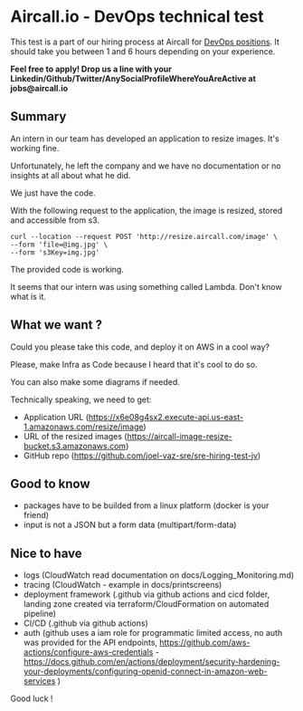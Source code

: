 # Aircall.io - DevOps technical test

This test is a part of our hiring process at Aircall for [DevOps positions](https://aircall.io/jobs#SystemAdministrator). It should take you between 1 and 6 hours depending on your experience.

__Feel free to apply! Drop us a line with your Linkedin/Github/Twitter/AnySocialProfileWhereYouAreActive at jobs@aircall.io__


## Summary

An intern in our team has developed an application to resize images. It's working fine.

Unfortunately, he left the company and we have no documentation or no insights at all about
what he did.

We just have the code.

With the following request to the application, the image is resized, stored and accessible from s3.

```
curl --location --request POST 'http://resize.aircall.com/image' \
--form 'file=@img.jpg' \
--form 's3Key=img.jpg'
```

The provided code is working. 

It seems that our intern was using something called Lambda. Don't know what is it.

## What we want ?
Could you please take this code, and deploy it on AWS in a cool way?

Please, make Infra as Code because I heard that it's cool to do so.

You can also make some diagrams if needed.

Technically speaking, we need to get:

- Application URL (https://x6e08g4sx2.execute-api.us-east-1.amazonaws.com/resize/image)
- URL of the resized images (https://aircall-image-resize-bucket.s3.amazonaws.com)
- GitHub repo (https://github.com/joel-vaz-sre/sre-hiring-test-jv)

## Good to know

- packages have to be builded from a linux platform (docker is your friend)
- input is not a JSON but a form data (multipart/form-data)

## Nice to have

- logs (CloudWatch read documentation on docs/Logging_Monitoring.md)
- tracing (CloudWatch - example in docs/printscreens)
- deployment framework (.github via github actions and cicd folder, landing zone created via terraform/CloudFormation on automated pipeline)
- CI/CD (.github via github actions)
- auth (github uses a iam role for programmatic limited access, no auth was provided for the API endpoints, https://github.com/aws-actions/configure-aws-credentials - https://docs.github.com/en/actions/deployment/security-hardening-your-deployments/configuring-openid-connect-in-amazon-web-services )

Good luck !
